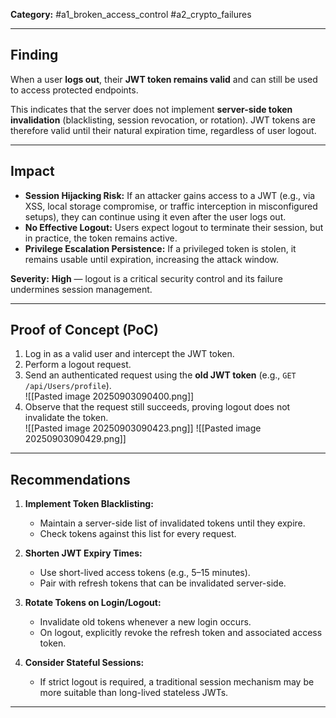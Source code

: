 
**Category:** #a1_broken_access_control #a2_crypto_failures  

---
## Finding  
When a user **logs out**, their **JWT token remains valid** and can still be used to access protected endpoints.  

This indicates that the server does not implement **server-side token invalidation** (blacklisting, session revocation, or rotation). JWT tokens are therefore valid until their natural expiration time, regardless of user logout.  

---
## Impact  
- **Session Hijacking Risk:** If an attacker gains access to a JWT (e.g., via XSS, local storage compromise, or traffic interception in misconfigured setups), they can continue using it even after the user logs out.  
- **No Effective Logout:** Users expect logout to terminate their session, but in practice, the token remains active.  
- **Privilege Escalation Persistence:** If a privileged token is stolen, it remains usable until expiration, increasing the attack window.  

**Severity:** **High** — logout is a critical security control and its failure undermines session management.  

---
## Proof of Concept (PoC)  
1. Log in as a valid user and intercept the JWT token.  
2. Perform a logout request.  
3. Send an authenticated request using the **old JWT token** (e.g., `GET /api/Users/profile`).  
![[Pasted image 20250903090400.png]]
4. Observe that the request still succeeds, proving logout does not invalidate the token.  
![[Pasted image 20250903090423.png]]
![[Pasted image 20250903090429.png]]
---
## Recommendations  
1. **Implement Token Blacklisting:**  
   - Maintain a server-side list of invalidated tokens until they expire.  
   - Check tokens against this list for every request.  

2. **Shorten JWT Expiry Times:**  
   - Use short-lived access tokens (e.g., 5–15 minutes).  
   - Pair with refresh tokens that can be invalidated server-side.  

3. **Rotate Tokens on Login/Logout:**  
   - Invalidate old tokens whenever a new login occurs.  
   - On logout, explicitly revoke the refresh token and associated access token.  

4. **Consider Stateful Sessions:**  
   - If strict logout is required, a traditional session mechanism may be more suitable than long-lived stateless JWTs.  

---
